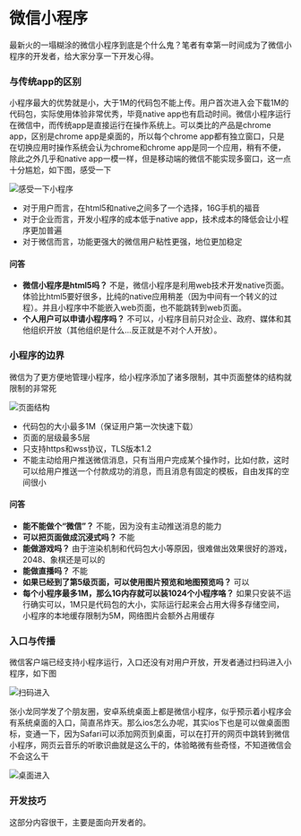 # 微信小程序

最新火的一塌糊涂的微信小程序到底是个什么鬼？笔者有幸第一时间成为了微信小程序的开发者，给大家分享一下开发心得。

### 与传统app的区别

小程序最大的优势就是小，大于1M的代码包不能上传。用户首次进入会下载1M的代码包，实际使用体验非常优秀，毕竟native app也有启动时间。微信小程序运行在微信中，而传统app是直接运行在操作系统上。可以类比的产品是chrome app，区别是chrome app是桌面的，所以每个chrome app都有独立窗口，只是在切换应用时操作系统会认为chrome和chrome app是同一个应用，稍有不便，除此之外几乎和native app一模一样，但是移动端的微信不能实现多窗口，这一点十分尴尬，如下图，感受一下

![感受一下小程序](./1.gif)

- 对于用户而言，在html5和native之间多了一个选择，16G手机的福音
- 对于企业而言，开发小程序的成本低于native app，技术成本的降低会让小程序更加普遍
- 对于微信而言，功能更强大的微信用户粘性更强，地位更加稳定

#### 问答

- **微信小程序是html5吗？**
不是，微信小程序是利用web技术开发native页面。体验比html5要好很多，比纯的native应用稍差（因为中间有一个转义的过程）。并且小程序中不能嵌入web页面，也不能跳转到web页面。
- **个人用户可以申请小程序吗？**
不可以，小程序目前只对企业、政府、媒体和其他组织开放（其他组织是什么...反正就是不对个人开放）。

### 小程序的边界

微信为了更方便地管理小程序，给小程序添加了诸多限制，其中页面整体的结构就限制的非常死

![页面结构](./2.jpg)

- 代码包的大小最多1M（保证用户第一次快速下载）
- 页面的层级最多5层
- 只支持https和wss协议，TLS版本1.2
- 不能主动给用户推送微信消息，只有当用户完成某个操作时，比如付款，这时可以给用户推送一个付款成功的消息，而且消息有固定的模板，自由发挥的空间很小


#### 问答

- **能不能做个“微信”？**
不能，因为没有主动推送消息的能力
- **可以把页面做成沉浸式吗？**
不能
- **能做游戏吗？**
由于渲染机制和代码包大小等原因，很难做出效果很好的游戏，2048、象棋还是可以的
- **能做直播吗？**
不能
- **如果已经到了第5级页面，可以使用图片预览和地图预览吗？**
可以
- **每个小程序最多1M，那么1G内存就可以装1024个小程序咯？**
如果只安装不运行确实可以，1M只是代码包的大小，实际运行起来会占用大得多存储空间，小程序的本地缓存限制为5M，网络图片会额外占用缓存

### 入口与传播

微信客户端已经支持小程序运行，入口还没有对用户开放，开发者通过扫码进入小程序，如下图

![扫码进入](./2.gif)

张小龙同学发了个朋友圈，安卓系统桌面上都是微信小程序，似乎预示着小程序会有系统桌面的入口，简直吊炸天。那么ios怎么办呢，其实ios下也是可以做桌面图标，变通一下，因为Safari可以添加网页到桌面，可以在打开的网页中跳转到微信小程序，网页云音乐的听歌识曲就是这么干的，体验略微有些奇怪，不知道微信会不会这么干

![桌面进入](./1.jpg)


### 开发技巧
这部分内容很干，主要是面向开发者的。